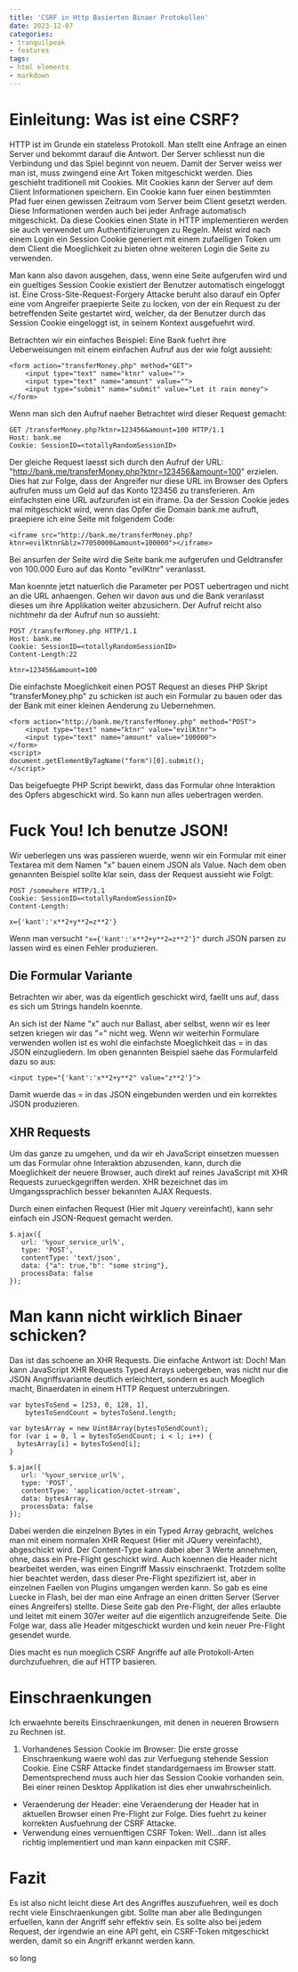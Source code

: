 ```yaml
---
title: 'CSRF in Http Basierten Binaer Protokollen'
date: 2023-12-07
categories:
- tranquilpeak
- features
tags:
- html elements
- markdown
---
```

# Einleitung: Was ist eine CSRF?
HTTP ist im Grunde ein stateless Protokoll. Man stellt eine Anfrage an einen Server und bekommt darauf die Antwort. Der Server schliesst nun die Verbindung und das Spiel beginnt von neuem. Damit der Server weiss wer man ist, muss zwingend eine Art Token mitgeschickt werden. Dies geschieht traditionell mit Cookies. Mit Cookies kann der Server auf dem Client Informationen speichern. Ein Cookie kann fuer einen bestimmten Pfad fuer einen gewissen Zeitraum vom Server beim Client gesetzt werden. Diese Informationen werden auch bei jeder Anfrage automatisch mitgeschickt. Da diese Cookies einen State in HTTP implementieren werden sie auch verwendet um Authentifizierungen zu Regeln. Meist wird nach einem Login ein Session Cookie generiert mit einem zufaelligen Token um dem Client die Moeglichkeit zu bieten ohne weiteren Login die Seite zu verwenden.

Man kann also davon ausgehen, dass, wenn eine Seite aufgerufen wird und ein gueltiges Session Cookie existiert der Benutzer automatisch eingeloggt ist.
Eine Cross-Site-Request-Forgery Attacke beruht also darauf ein Opfer eine vom Angreifer praepierte Seite zu locken, von der ein Request zu der betreffenden Seite gestartet wird, welcher, da der Benutzer durch das Session Cookie eingeloggt ist, in seinem Kontext ausgefuehrt wird.

Betrachten wir ein einfaches Beispiel: 
Eine Bank fuehrt ihre Ueberweisungen mit einem einfachen Aufruf aus der wie folgt aussieht:

```language-html
<form action="transferMoney.php" method="GET">
    <input type="text" name="ktnr" value="">
    <input type="text" name="amount" value="">
    <input type="submit" name="submit" value="Let it rain money">
</form>
```

Wenn man sich den Aufruf naeher Betrachtet wird dieser Request gemacht:

```
GET /transferMoney.php?ktnr=123456&amount=100 HTTP/1.1
Host: bank.me
Cookie: SessionID=<totallyRandomSessionID>
```

Der gleiche Request laesst sich durch den Aufruf der URL: "http://bank.me/transferMoney.php?ktnr=123456&amount=100" erzielen. Dies hat zur Folge, dass der Angreifer nur diese URL im Browser des Opfers aufrufen muss um Geld auf das Konto 123456 zu transferieren.
Am einfachsten eine URL aufzurufen ist ein iframe.
Da der Session Cookie jedes mal mitgeschickt wird, wenn das Opfer die Domain bank.me aufruft, praepiere ich eine Seite mit folgendem Code:

```language-html
<iframe src="http://bank.me/transferMoney.php?ktnr=evilKtnr&blz=77050000&amount=100000"></iframe>
```

Bei ansurfen der Seite wird die Seite bank.me aufgerufen und Geldtransfer von 100.000 Euro auf das Konto "evilKtnr" veranlasst.

Man koennte jetzt natuerlich die Parameter per POST uebertragen und nicht an die URL anhaengen. Gehen wir davon aus und die Bank veranlasst dieses um ihre Applikation weiter abzusichern. Der Aufruf reicht also nichtmehr da der Aufruf nun so aussieht:

```
POST /transferMoney.php HTTP/1.1
Host: bank.me
Cookie: SessionID=<totallyRandomSessionID>
Content-Length:22

ktnr=123456&amount=100
```

Die einfachste Moeglichkeit einen POST Request an dieses PHP Skript "transferMoney.php" zu schicken ist auch ein Formular zu bauen oder das der Bank mit einer kleinen Aenderung zu Uebernehmen.

```language-html
<form action="http://bank.me/transferMoney.php" method="POST">
    <input type="text" name="ktnr" value="evilKtnr">
    <input type="text" name="amount" value="100000">
</form>
<script>
document.getElementByTagName("form")[0].submit();
</script>
```

Das beigefuegte PHP Script bewirkt, dass das Formular ohne Interaktion des Opfers abgeschickt wird.
So kann nun alles uebertragen werden.

# Fuck You! Ich benutze JSON!
Wir ueberlegen uns was passieren wuerde, wenn wir ein Formular mit einer Textarea mit dem Namen "x" bauen einem JSON als Value.
Nach dem oben genannten Beispiel sollte klar sein, dass der Request aussieht wie Folgt:

```
POST /somewhere HTTP/1.1
Cookie: SessionID=<totallyRandomSessionID>
Content-Length:

x={'kant':'x**2+y**2=z**2'}
```

Wenn man versucht `"x={'kant':'x**2+y**2=z**2'}"` durch JSON parsen zu lassen wird es einen Fehler produzieren.

## Die Formular Variante
Betrachten wir aber, was da eigentlich geschickt wird, faellt uns auf, dass es sich um Strings handeln koennte.

An sich ist der Name "x" auch nur Ballast, aber selbst, wenn wir es leer setzen kriegen wir das "=" nicht weg. Wenn wir weiterhin Formulare verwenden wollen ist es wohl die einfachste Moeglichkeit das = in das JSON einzugliedern. Im oben genannten Beispiel saehe das Formularfeld dazu so aus:

```language-html
<input type="{'kant':'x**2+y**2" value="z**2'}">
```

Damit wuerde das = in das JSON eingebunden werden und ein korrektes JSON produzieren.

## XHR Requests
Um das ganze zu umgehen, und da wir eh JavaScript einsetzen muessen um das Formular ohne Interaktion abzusenden, kann, durch die Moeglichkeit der neuere Browser, auch direkt auf reines JavaScript mit XHR Requests zurueckgegriffen werden.
XHR bezeichnet das im Umgangssprachlich besser bekannten AJAX Requests.

Durch einen einfachen Request (Hier mit Jquery vereinfacht), kann sehr einfach ein JSON-Request gemacht werden.

```language-javascript
$.ajax({
   url: '%your_service_url%',
   type: 'POST',
   contentType: 'text/json',  
   data: {"a": true,"b": "some string"},
   processData: false
});
```

# Man kann nicht wirklich Binaer schicken?
Das ist das schoene an XHR Requests. Die einfache Antwort ist: Doch!
Man kann JavaScript XHR Requests Typed Arrays uebergeben, was nicht nur die JSON Angriffsvariante deutlich erleichtert, sondern es auch Moeglich macht, Binaerdaten in einem HTTP Request unterzubringen.

```language-javascript
var bytesToSend = [253, 0, 128, 1],
    bytesToSendCount = bytesToSend.length;

var bytesArray = new Uint8Array(bytesToSendCount);
for (var i = 0, l = bytesToSendCount; i < l; i++) {
  bytesArray[i] = bytesToSend[i];
}

$.ajax({
   url: '%your_service_url%',
   type: 'POST',
   contentType: 'application/octet-stream',  
   data: bytesArray,
   processData: false
});
```

Dabei werden die einzelnen Bytes in ein Typed Array gebracht, welches man mit einem normalen XHR Request (Hier mit JQuery vereinfacht), abgeschickt wird.
Der Content-Type kann dabei aber 3 Werte annehmen, ohne, dass ein Pre-Flight geschickt wird. Auch koennen die Header nicht bearbeitet werden, was einen Eingriff Massiv einschraenkt.
Trotzdem sollte hier beachtet werden, dass dieser Pre-Flight spezifiziert ist, aber in einzelnen Faellen von Plugins umgangen werden kann.
So gab es eine Luecke in Flash, bei der man eine Anfrage an einen dritten Server (Server eines Angreifers) stellte. Diese Seite gab den Pre-Flight, der alles erlaubte und leitet mit einem 307er weiter auf die eigentlich anzugreifende Seite. Die Folge war, dass alle Header mitgeschickt wurden und kein neuer Pre-Flight gesendet wurde.

Dies macht es nun moeglich CSRF Angriffe auf alle Protokoll-Arten durchzufuehren, die auf HTTP basieren.

# Einschraenkungen
Ich erwaehnte bereits Einschraenkungen, mit denen in neueren Browsern zu Rechnen ist.

1. Vorhandenes Session Cookie im Browser: Die erste grosse Einschraenkung waere wohl das zur Verfuegung stehende Session Cookie. Eine CSRF Attacke findet standardgemaess im Browser statt. Dementsprechend muss auch hier das Session Cookie vorhanden sein. Bei einer reinen Desktop Applikation ist dies eher unwahrscheinlich.
* Veraenderung der Header: eine Veraenderung der Header hat in aktuellen Browser einen Pre-Flight zur Folge. Dies fuehrt zu keiner korrekten Ausfuehrung der CSRF Attacke.
* Verwendung eines vernuenftigen CSRF Token: Well...dann ist alles richtig implementiert und man kann einpacken mit CSRF.

# Fazit
Es ist also nicht leicht diese Art des Angriffes auszufuehren, weil es doch recht viele Einschraenkungen gibt. Sollte man aber alle Bedingungen erfuellen, kann der Angriff sehr effektiv sein.
Es sollte also bei jedem Request, der irgendwie an eine API geht, ein CSRF-Token mitgeschickt werden, damit so ein Angriff erkannt werden kann.

so long

